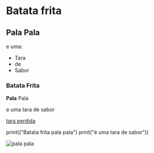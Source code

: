 # Batata frita 

## Pala Pala

e uma:
- Tara
- de 
- Sabor

### Batata Frita

**Pala** Pala

e uma tara de sabor

[tara perdida](https://www.youtube.com/watch?v=WKM07iNFoKY)


print(("Batata frita pala pala")
print("é uma tara de sabor"))


![pala pala](https://www.google.com/imgres?imgurl=https%3A%2F%2Fwww.continente.pt%2Fon%2Fdemandware.static%2F-%2FSites-col-master-catalog%2Fdefault%2Fdw34225583%2Fimages%2Fcol%2F757%2F7571550-frente.jpg&tbnid=z3uzgXBDVONZWM&vet=12ahUKEwjtqJGo4aeCAxWtkCcCHQGfBckQMygAegQIARBD..i&imgrefurl=https%3A%2F%2Fwww.continente.pt%2Fproduto%2Fbatatas-fritas-palha-caseira-pala-pala-7571550.html&docid=iBo17b941lLV3M&w=1920&h=1920&q=batata%20palha%20pala%20pala&ved=2ahUKEwjtqJGo4aeCAxWtkCcCHQGfBckQMygAegQIARBD)